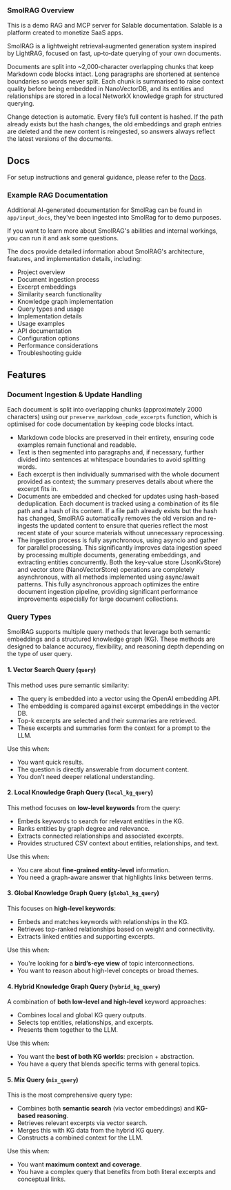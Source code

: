 ### SmolRAG Overview

This is a demo RAG and MCP server for Salable documentation. Salable is a platform created to monetize SaaS apps.

SmolRAG is a lightweight retrieval‑augmented generation system inspired by LightRAG, focused on fast, up‑to‑date
querying of your own documents.

Documents are split into ~2,000‑character overlapping chunks that keep Markdown code blocks intact. Long paragraphs are
shortened at sentence boundaries so words never split. Each chunk is summarised to raise context quality before being
embedded in NanoVectorDB, and its entities and relationships are stored in a local NetworkX knowledge graph for
structured querying.

Change detection is automatic. Every file’s full content is hashed. If the path already exists but the hash changes, the
old embeddings and graph entries are deleted and the new content is reingested, so answers always reflect the latest
versions of the documents.

## Docs

For setup instructions and general guidance, please refer to the [Docs](DOCS.md).

### Example RAG Documentation

Additional AI-generated documentation for SmolRag can be found in `app/input_docs`, they've been ingested into SmolRag 
for to demo purposes. 

If you want to learn more about SmolRAG's abilities and internal workings, you can run it and ask some questions. 

The docs provide detailed information about SmolRAG's architecture, features, and implementation details, including:

- Project overview
- Document ingestion process
- Excerpt embeddings
- Similarity search functionality
- Knowledge graph implementation
- Query types and usage
- Implementation details
- Usage examples
- API documentation
- Configuration options
- Performance considerations
- Troubleshooting guide


## Features

### Document Ingestion & Update Handling

Each document is split into overlapping chunks (approximately 2000 characters) using our
`preserve_markdown_code_excerpts` function, which is optimised for code documentation by keeping code blocks intact.

- Markdown code blocks are preserved in their entirety, ensuring code examples remain functional and readable.
- Text is then segmented into paragraphs and, if necessary, further divided into sentences at whitespace boundaries to
  avoid splitting words.
- Each excerpt is then individually summarised with the whole document provided as context; the summary preserves
  details about where the excerpt fits in.
- Documents are embedded and checked for updates using hash-based deduplication. Each document is tracked using a
  combination of its file path and a hash of its content. If a file path already exists but the hash has changed,
  SmolRAG automatically removes the old version and re-ingests the updated content to ensure that queries reflect the
  most recent state of your source materials without unnecessary reprocessing.
- The ingestion process is fully asynchronous, using asyncio and gather for parallel processing. This significantly
  improves data ingestion speed by processing multiple documents, generating embeddings, and extracting entities
  concurrently. Both the key-value store (JsonKvStore) and vector store (NanoVectorStore) operations are completely
  asynchronous, with all methods implemented using async/await patterns. This fully asynchronous approach optimizes the
  entire document ingestion pipeline, providing significant performance improvements especially for large document
  collections.

### Query Types

SmolRAG supports multiple query methods that leverage both semantic embeddings and a structured knowledge graph (KG).
These methods are designed to balance accuracy, flexibility, and reasoning depth depending on the type of user query.

#### 1. **Vector Search Query** (`query`)

This method uses pure semantic similarity:

- The query is embedded into a vector using the OpenAI embedding API.
- The embedding is compared against excerpt embeddings in the vector DB.
- Top-k excerpts are selected and their summaries are retrieved.
- These excerpts and summaries form the context for a prompt to the LLM.

Use this when:

- You want quick results.
- The question is directly answerable from document content.
- You don’t need deeper relational understanding.

#### 2. **Local Knowledge Graph Query** (`local_kg_query`)

This method focuses on **low-level keywords** from the query:

- Embeds keywords to search for relevant entities in the KG.
- Ranks entities by graph degree and relevance.
- Extracts connected relationships and associated excerpts.
- Provides structured CSV context about entities, relationships, and text.

Use this when:

- You care about **fine-grained entity-level** information.
- You need a graph-aware answer that highlights links between terms.

#### 3. **Global Knowledge Graph Query** (`global_kg_query`)

This focuses on **high-level keywords**:

- Embeds and matches keywords with relationships in the KG.
- Retrieves top-ranked relationships based on weight and connectivity.
- Extracts linked entities and supporting excerpts.

Use this when:

- You're looking for a **bird’s-eye view** of topic interconnections.
- You want to reason about high-level concepts or broad themes.

#### 4. **Hybrid Knowledge Graph Query** (`hybrid_kg_query`)

A combination of **both low-level and high-level** keyword approaches:

- Combines local and global KG query outputs.
- Selects top entities, relationships, and excerpts.
- Presents them together to the LLM.

Use this when:

- You want the **best of both KG worlds**: precision + abstraction.
- You have a query that blends specific terms with general topics.

#### 5. **Mix Query** (`mix_query`)

This is the most comprehensive query type:

- Combines both **semantic search** (via vector embeddings) and **KG-based reasoning**.
- Retrieves relevant excerpts via vector search.
- Merges this with KG data from the hybrid KG query.
- Constructs a combined context for the LLM.

Use this when:

- You want **maximum context and coverage**.
- You have a complex query that benefits from both literal excerpts and conceptual links.
